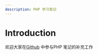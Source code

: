 ```yaml
---
description: PHP 学习笔记
---
```


# Introduction

欢迎大家在[Github](https://github.com/haxianhe/PHP-Notes.git) 中参与PHP 笔记的补充工作

